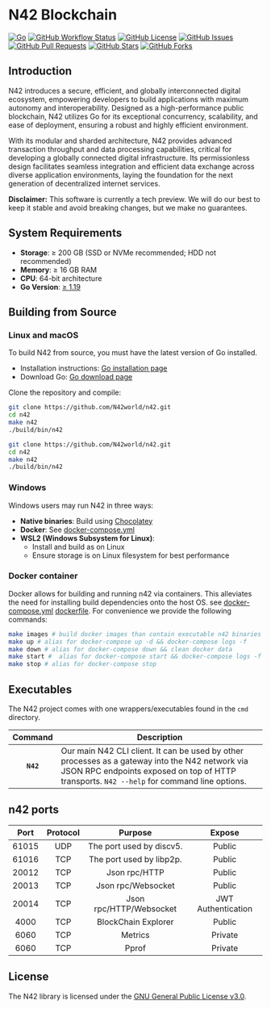 # N42 Blockchain

[![Go](https://img.shields.io/badge/go-1.19%2B-blue.svg)](https://golang.org)
[![GitHub Workflow Status](https://img.shields.io/github/actions/workflow/status/n42world/n42/ci.yml?branch=main)](https://github.com/n42world/n42/actions)
[![GitHub License](https://img.shields.io/github/license/n42world/n42)](https://github.com/n42world/n42/blob/main/LICENSE)
[![GitHub Issues](https://img.shields.io/github/issues/n42world/n42)](https://github.com/n42world/n42/issues)
[![GitHub Pull Requests](https://img.shields.io/github/issues-pr/n42world/n42)](https://github.com/n42world/n42/pulls)
[![GitHub Stars](https://img.shields.io/github/stars/n42world/n42)](https://github.com/n42world/n42/stargazers)
[![GitHub Forks](https://img.shields.io/github/forks/n42world/n42)](https://github.com/n42world/n42/network/members)

## Introduction

N42 introduces a secure, efficient, and globally interconnected digital ecosystem, empowering developers to build applications with maximum autonomy and interoperability. Designed as a high-performance public blockchain, N42 utilizes Go for its exceptional concurrency, scalability, and ease of deployment, ensuring a robust and highly efficient environment.

With its modular and sharded architecture, N42 provides advanced transaction throughput and data processing capabilities, critical for developing a globally connected digital infrastructure. Its permissionless design facilitates seamless integration and efficient data exchange across diverse application environments, laying the foundation for the next generation of decentralized internet services.

**Disclaimer:** This software is currently a tech preview. We will do our best to keep it stable and avoid breaking changes, but we make no guarantees.


## System Requirements

- **Storage**: ≥ 200 GB (SSD or NVMe recommended; HDD not recommended)
- **Memory**: ≥ 16 GB RAM
- **CPU**: 64-bit architecture
- **Go Version**: [≥ 1.19](https://golang.org/doc/install)


## Building from Source

### Linux and macOS

To build N42 from source, you must have the latest version of Go installed.

- Installation instructions: [Go installation page](https://golang.org/doc/install)
- Download Go: [Go download page](https://golang.org/dl/)

Clone the repository and compile:


```sh
git clone https://github.com/N42world/n42.git
cd n42
make n42
./build/bin/n42
```


```sh
git clone https://github.com/N42world/n42.git
cd n42
make n42
./build/bin/n42
```

### Windows

Windows users may run N42 in three ways:

- **Native binaries**: Build using [Chocolatey](https://chocolatey.org/)
- **Docker**: See [docker-compose.yml](./docker-compose.yml)
- **WSL2 (Windows Subsystem for Linux)**:
    - Install and build as on Linux
    - Ensure storage is on Linux filesystem for best performance


### Docker container
Docker allows for building and running n42 via containers. This alleviates the need for installing build dependencies onto the host OS.
see [docker-compose.yml](./docker-compose.yml) [dockerfile](./Dockerfile).
For convenience we provide the following commands:
```sh
make images # build docker images than contain executable n42 binaries
make up # alias for docker-compose up -d && docker-compose logs -f 
make down # alias for docker-compose down && clean docker data
make start #  alias for docker-compose start && docker-compose logs -f 
make stop # alias for docker-compose stop
```

## Executables

The N42 project comes with one wrappers/executables found in the `cmd`
directory.

|    Command    | Description                                                                                                                                                                                                                                                                                                                                                                                                                                                                                                                                       |
| :-----------: | ------------------------------------------------------------------------------------------------------------------------------------------------------------------------------------------------------------------------------------------------------------------------------------------------------------------------------------------------------------------------------------------------------------------------------------------------------------------------------------------------------------------------------------------------- |
|  **`N42`**   | Our main N42 CLI client.  It can be used by other processes as a gateway into the N42 network via JSON RPC endpoints exposed on top of HTTP transports. `N42 --help`  for command line options.          |


## n42 ports

| Port  | Protocol |         Purpose          |       Expose       |
|:-----:|:--------:|:------------------------:|:------------------:|
| 61015 |   UDP    | The port used by discv5. |       Public       |
| 61016 |   TCP    | The port used by libp2p. |       Public       |
| 20012 |   TCP    |      Json rpc/HTTP       |       Public       |
| 20013 |   TCP    |    Json rpc/Websocket    |       Public       |
| 20014 |   TCP    | Json rpc/HTTP/Websocket  | JWT Authentication |
| 4000  |   TCP    |   BlockChain Explorer    |       Public       |
| 6060  |   TCP    |         Metrics          |      Private       | 
| 6060  |   TCP    |          Pprof           |      Private       | 

## License
The N42 library is licensed under the
[GNU General Public License v3.0](https://www.gnu.org/licenses/gpl-3.0.en.html).

